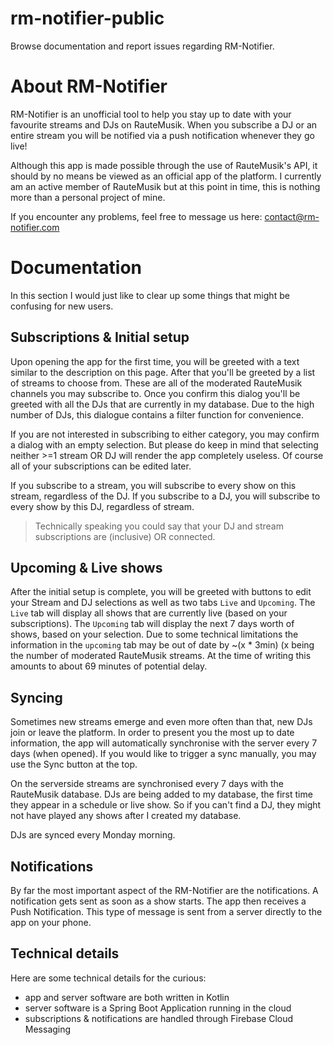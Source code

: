 # rm-notifier-public
Browse documentation and report issues regarding RM-Notifier.

# About RM-Notifier

RM-Notifier is an unofficial tool to help you stay up to date with your favourite streams and DJs on RauteMusik.
When you subscribe a DJ or an entire stream you will be notified via a push notification whenever they go live!

Although this app is made possible through the use of RauteMusik's API, it should by no means be viewed as an official app of the platform.
I currently am an active member of RauteMusik but at this point in time, this is nothing more than a personal project of mine.

If you encounter any problems, feel free to message us here:
contact@rm-notifier.com

# Documentation

In this section I would just like to clear up some things that might be confusing for new users.

## Subscriptions & Initial setup
Upon opening the app for the first time, you will be greeted with a text similar to the description on this page.
After that you'll be greeted by a list of streams to choose from. These are all of the moderated RauteMusik channels you may subscribe to.
Once you confirm this dialog you'll be greeted with all the DJs that are currently in my database. 
Due to the high number of DJs, this dialogue contains a filter function for convenience. 

If you are not interested in subscribing to either category, you may confirm a dialog with an empty selection.
But please do keep in mind that selecting neither >=1 stream OR DJ will render the app completely useless.
Of course all of your subscriptions can be edited later.

If you subscribe to a stream, you will subscribe to every show on this stream, regardless of the DJ.
If you subscribe to a DJ, you will subscribe to every show by this DJ, regardless of stream.

> Technically speaking you could say that your DJ and stream subscriptions are (inclusive) OR connected.

## Upcoming & Live shows
After the initial setup is complete, you will be greeted with buttons to edit your Stream and DJ selections as well as two tabs `Live` and `Upcoming`.
The `Live` tab will display all shows that are currently live (based on your subscriptions).
The `Upcoming` tab will display the next 7 days worth of shows, based on your selection.
Due to some technical limitations the information in the `upcoming` tab may be out of date by ~(x * 3min) (x being the number of moderated RauteMusik streams.
At the time of writing this amounts to about 69 minutes of potential delay. 

## Syncing
Sometimes new streams emerge and even more often than that, new DJs join or leave the platform.
In order to present you the most up to date information, the app will automatically synchronise with the server every 7 days (when opened). 
If you would like to trigger a sync manually, you may use the Sync button at the top. 

On the serverside streams are synchronised every 7 days with the RauteMusik database.
DJs are being added to my database, the first time they appear in a schedule or live show. 
So if you can't find a DJ, they might not have played any shows after I created my database. 

DJs are synced every Monday morning.

## Notifications
By far the most important aspect of the RM-Notifier are the notifications.
A notification gets sent as soon as a show starts. 
The app then receives a Push Notification. 
This type of message is sent from a server directly to the app on your phone.

## Technical details
Here are some technical details for the curious:

* app and server software are both written in Kotlin
* server software is a Spring Boot Application running in the cloud
* subscriptions & notifications are handled through Firebase Cloud Messaging
